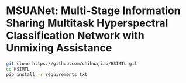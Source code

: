 
# MSUANet: Multi-Stage Information Sharing Multitask Hyperspectral Classification Network with Unmixing Assistance

```bash
git clone https://github.com/chihuajiao/HSIMTL.git
cd HSIMTL
pip install -r requirements.txt
```
